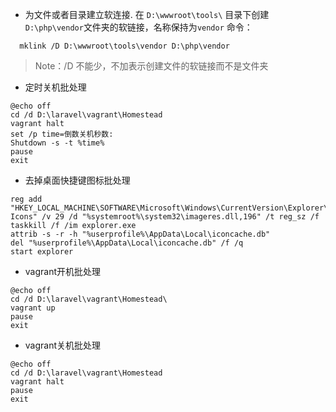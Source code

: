 * 为文件或者目录建立软连接.
在 `D:\wwwroot\tools\` 目录下创建`D:\php\vendor`文件夹的软链接，名称保持为`vendor`
命令：
```
  mklink /D D:\wwwroot\tools\vendor D:\php\vendor
```
>Note：/D 不能少，不加表示创建文件的软链接而不是文件夹

* 定时关机批处理
```
@echo off
cd /d D:\laravel\vagrant\Homestead
vagrant halt
set /p time=倒数关机秒数:
Shutdown -s -t %time%
pause
exit
```

* 去掉桌面快捷键图标批处理
```
reg add "HKEY_LOCAL_MACHINE\SOFTWARE\Microsoft\Windows\CurrentVersion\Explorer\Shell Icons" /v 29 /d "%systemroot%\system32\imageres.dll,196" /t reg_sz /f
taskkill /f /im explorer.exe
attrib -s -r -h "%userprofile%\AppData\Local\iconcache.db"
del "%userprofile%\AppData\Local\iconcache.db" /f /q
start explorer
```

* vagrant开机批处理
```
@echo off
cd /d D:\laravel\vagrant\Homestead\
vagrant up
pause
exit
```

* vagrant关机批处理
```
@echo off
cd /d D:\laravel\vagrant\Homestead
vagrant halt
pause
exit
```
